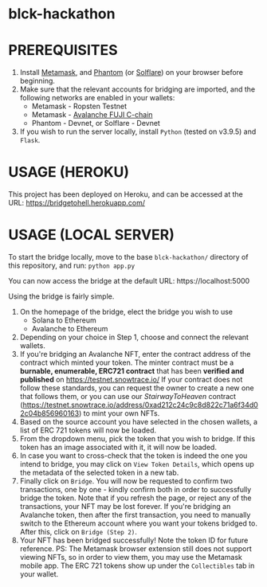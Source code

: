 # blck-hackathon

# PREREQUISITES

1) Install [Metamask](https://metamask.io/), and [Phantom](https://phantom.app/) (or [Solflare](https://solflare.com/)) on your browser before beginning.
2) Make sure that the relevant accounts for bridging are imported, and the following networks are enabled in your wallets:
    - Metamask - Ropsten Testnet
    - Metamask - [Avalanche FUJI C-chain](https://docs.avax.network/build/tutorials/smart-contracts/deploy-a-smart-contract-on-avalanche-using-remix-and-metamask/#step-1-setting-up-metamask)
    - Phantom - Devnet, or
      Solflare - Devnet
3) If you wish to run the server locally, install `Python` (tested on v3.9.5) and `Flask`.

# USAGE (HEROKU)
This project has been deployed on Heroku, and can be accessed at the URL: https://bridgetohell.herokuapp.com/

# USAGE (LOCAL SERVER)

To start the bridge locally, move to the base `blck-hackathon/` directory of this repository, and run:
`python app.py`

You can now access the bridge at the default URL: https://localhost:5000

Using the bridge is fairly simple.
1) On the homepage of the bridge, elect the bridge you wish to use
    - Solana to Ethereum
    - Avalanche to Ethereum
2) Depending on your choice in Step 1, choose and connect the relevant wallets. 
3) If you're bridging an Avalanche NFT, enter the contract address of the contract which minted your token.
   The minter contract must be a **burnable, enumerable, ERC721 contract** that has been **verified and published** on https://testnet.snowtrace.io/
   If your contract does not follow these standards, you can request the owner to create a new one that follows them, or you can use our _StairwayToHeaven_ contract (https://testnet.snowtrace.io/address/0xad212c24c9c8d822c71a6f34d02c04b856960163) to mint your own NFTs.
4) Based on the source account you have selected in the chosen wallets, a list of ERC 721 tokens will now be loaded.
5) From the dropdown menu, pick the token that you wish to bridge. If this token has an image associated with it, it will now be loaded.
6) In case you want to cross-check that the token is indeed the one you intend to bridge, you may click on `View Token Details`, which opens up the metadata of the selected token in a new tab.
7) Finally click on `Bridge`. You will now be requested to confirm two transactions, one by one - kindly confirm both in order to successfully bridge the token. Note that if you refresh the page, or reject any of the transactions, your NFT may be lost forever.
   If you're bridging an Avalanche token, then after the first transaction, you need to manually switch to the Ethereum account where you want your tokens bridged to. After this, click on `Bridge (Step 2)`.
8) Your NFT has been bridged successfully! Note the token ID for future reference.
PS: The Metamask browser extension still does not support viewing NFTs, so in order to view them, you may use the Metamask mobile app. The ERC 721 tokens show up under the `Collectibles` tab in your wallet.
